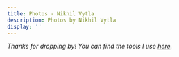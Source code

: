 ```yaml
---
title: Photos - Nikhil Vytla
description: Photos by Nikhil Vytla
display: ''
---
```


<!-- @layout-full-width -->

<PhotoGalleryAll mt--10 />

<div class="prose mx-auto mt-10">
  <div>
    <em op50>Thanks for dropping by! You can find the tools I use <a href="https://nikhilvytla.com/use" target="_blank">here</a>.</em>
  </div>
</div>
